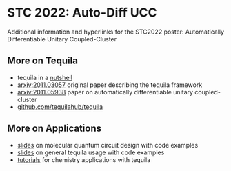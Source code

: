 # STC 2022: Auto-Diff UCC
Additional information and hyperlinks for the STC2022 poster: Automatically Differentiable Unitary Coupled-Cluster

## More on Tequila
- tequila in a [nutshell](https://kottmanj.github.io/tequila-in-a-nutshell/#/)
- [arxiv:2011.03057](https://arxiv.org/abs/2011.03057) original paper describing the tequila framework
- [arxiv:2011.05938](https://arxiv.org/abs/2011.05938) paper on automatically differentiable unitary coupled-cluster
- [github.com/tequilahub/tequila](https://github.com/tequilahub/tequila)

## More on Applications
- [slides](https://github.com/kottmanj/talks_and_material/tree/main/barcelona2022) on molecular quantum circuit design with code examples
- [slides](https://github.com/kottmanj/talks_and_material/tree/main/qai2022) on general tequila usage with code examples
- [tutorials](https://github.com/tequilahub/tequila-tutorials/tree/main/chemistry) for chemistry applications with tequila
